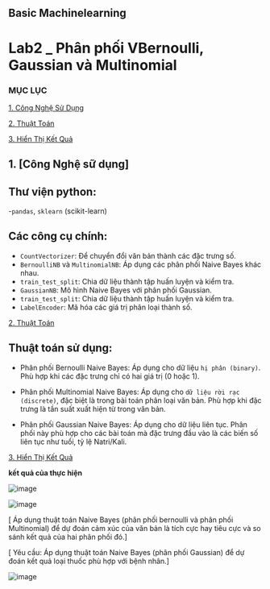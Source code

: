 ## Basic Machinelearning 

# Lab2 _  Phân phối VBernoulli, Gaussian và Multinomial
### MỤC LỤC 

[1. Công Nghệ Sử Dụng](#CongNgheSuDung)

[2. Thuật Toán](#ThuatToan)

[3. Hiển Thị Kết Quả](#hienthiketqua)

<a name ="CongNgheSuDung"></a>
## 1. [Công Nghệ sữ dụng]

## Thư viện python: 
-`pandas`, `sklearn` (scikit-learn)

## Các công cụ chính:
- `CountVectorizer`: Để chuyển đổi văn bản thành các đặc trưng số.
-  `BernoulliNB` và `MultinomialNB`: Áp dụng các phân phối Naive Bayes khác nhau.
-  `train_test_split`: Chia dữ liệu thành tập huấn luyện và kiểm tra.
- `GaussianNB`: Mô hình Naive Bayes với phân phối Gaussian.
- `train_test_split`: Chia dữ liệu thành tập huấn luyện và kiểm tra.
- `LabelEncoder`: Mã hóa các giá trị phân loại thành số.

<a name ="ThuatToan"></a>
[2. Thuật Toán](#ThuatToan)

## Thuật toán sử dụng:
- Phân phối Bernoulli Naive Bayes: Áp dụng cho dữ liệu `hị phân (binary)`. Phù hợp khi các đặc trưng chỉ có hai giá trị (0 hoặc 1).
  
- Phân phối Multinomial Naive Bayes: Áp dụng cho `dữ liệu rời rạc (discrete)`, đặc biệt là trong bài toán phân loại văn bản. Phù hợp khi đặc trưng là tần suất xuất hiện từ trong văn bản.
  
- Phân phối Gaussian Naive Bayes: Áp dụng cho dữ liệu liên tục. Phân phối này phù hợp cho các bài toán mà đặc trưng đầu vào là các biến số liên tục như tuổi, tỷ lệ Natri/Kali.

<a name ="hienthiketqua"></a>
[3. Hiển Thị Kết Quả](#hienthiketqua)

**kết quả của thực hiện**

![image](https://github.com/user-attachments/assets/f071a20a-cdcd-48c9-ad18-fafdc63dfe60)

![image](https://github.com/user-attachments/assets/0c17e85b-7404-4e6e-8d3a-484165fc94df)

[ Áp dụng thuật toán Naive Bayes (phân phối bernoulli và phân phối Multinomial) để dự đoán cảm xúc của văn bản là tích cực hay tiêu cực và so sánh kết quả của hai phân phối đó.]


[ Yêu cầu: Áp dụng thuật toán Naive Bayes (phân phối Gaussian) để dự đoán kết quả loại thuốc phù hợp với bệnh nhân.]

![image](https://github.com/user-attachments/assets/b3a98f44-a387-43b2-9461-6a0e69020de5)





